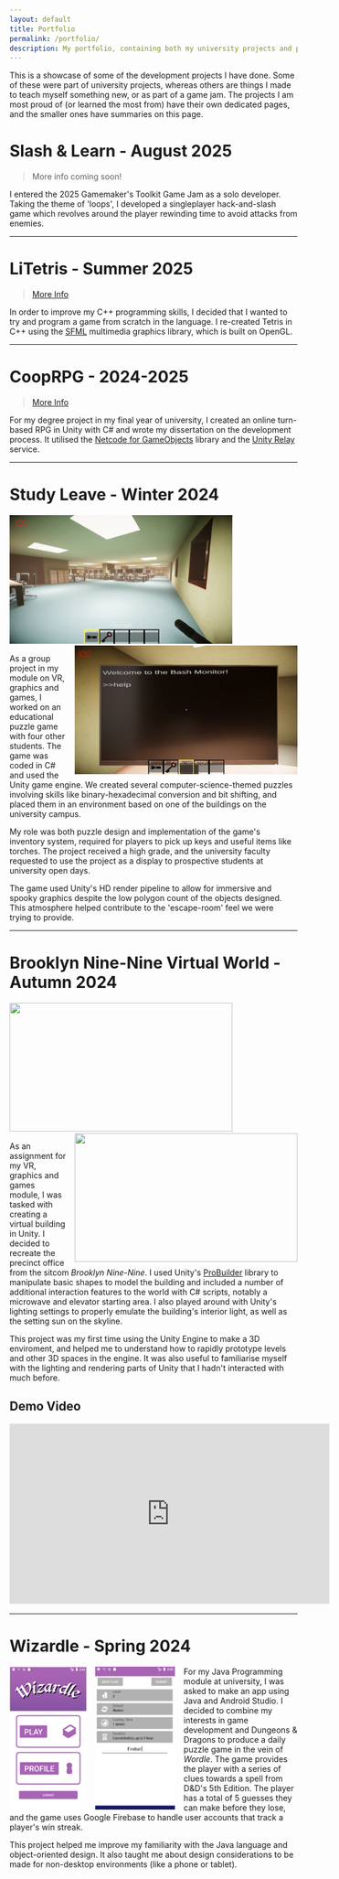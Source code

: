 ```yaml
---
layout: default
title: Portfolio
permalink: /portfolio/
description: My portfolio, containing both my university projects and personal experiments!
---
```


This is a showcase of some of the development projects I have done. Some of these were part of university projects, whereas others are things I made to teach myself something new, or as part of a game jam. The projects I am most proud of (or learned the most from) have their own dedicated pages, and the smaller ones have summaries on this page.

# **Slash & Learn** - August 2025
> More info coming soon!

I entered the 2025 Gamemaker's Toolkit Game Jam as a solo developer. Taking the theme of 'loops', I developed a singleplayer hack-and-slash game which revolves around the player rewinding time to avoid attacks from enemies.

<hr/>

# **LiTetris** - Summer 2025

> [More Info]({{site.url}}/portfolio/litetris)

In order to improve my C++ programming skills, I decided that I wanted to try and program a game from scratch in the language. I re-created Tetris in C++ using the [SFML](https://www.sfml-dev.org/) multimedia graphics library, which is built on OpenGL.

<hr/>

# **CoopRPG** - 2024-2025
> [More Info]({{site.url}}/portfolio/cooprpg)

For my degree project in my final year of university, I created an online turn-based RPG in Unity with C# and wrote my dissertation on the development process. It utilised the [Netcode for GameObjects](https://docs-multiplayer.unity3d.com/netcode/current/about/) library and the [Unity Relay](https://docs.unity.com/ugs/manual/relay/manual/introduction) service.

<hr/>

# **Study Leave** - Winter 2024

<img src="/assets/images/study leave 1.png" style="width:390px;height:225px;margin-right:15px;">
<img src="/assets/images/study leave 2.png" style="width:390px;height:225px;margin-left:15px;float:right">

As a group project in my module on VR, graphics and games, I worked on an educational puzzle game with four other students. The game was coded in C# and used the Unity game engine. We created several computer-science-themed puzzles involving skills like binary-hexadecimal conversion and bit shifting, and placed them in an environment based on one of the buildings on the university campus.

My role was both puzzle design and implementation of the game's inventory system, required for players to pick up keys and useful items like torches. The project received a high grade, and the university faculty requested to use the project as a display to prospective students at university open days.

The game used Unity's HD render pipeline to allow for immersive and spooky graphics despite the low polygon count of the objects designed. This atmosphere helped contribute to the 'escape-room' feel we were trying to provide.


<hr/>

# **Brooklyn Nine-Nine Virtual World** - Autumn 2024

<img src="/assets/images/b99 1.png" style="width:390px;height:225px;margin-right:15px;">
<img src="/assets/images/b99 2.png" style="width:390px;height:225px;margin-left:15px;float:right">

As an assignment for my VR, graphics and games module, I was tasked with creating a virtual building in Unity. I decided to recreate the precinct office from the sitcom *Brooklyn Nine-Nine*. I used Unity's [ProBuilder](https://docs.unity3d.com/Packages/com.unity.probuilder@6.0/manual/index.html) library to manipulate basic shapes to model the building and included a number of additional interaction features to the world with C# scripts, notably a microwave and elevator starting area. I also played around with Unity's lighting settings to properly emulate the building's interior light, as well as the setting sun on the skyline.

This project was my first time using the Unity Engine to make a 3D enviroment, and helped me to understand how to rapidly prototype levels and other 3D spaces in the engine. It was also useful to familiarise myself with the lighting and rendering parts of Unity that I hadn't interacted with much before.

## **Demo Video**
<iframe width="560" height="315" src="https://www.youtube.com/embed/bua7jk6IJOE?si=Y8EoQR87v61Xqjtc" title="YouTube video player" frameborder="0" allow="accelerometer; autoplay; clipboard-write; encrypted-media; gyroscope; picture-in-picture; web-share" referrerpolicy="strict-origin-when-cross-origin" allowfullscreen></iframe>

<hr/>

# **Wizardle** - Spring 2024

<img src="/assets/images/wizardle 1.png" style="height:250px;float:left;margin-right:15px">
<img src="/assets/images/wizardle 2.png" style="height:250px;margin-right:15px;float:left">

For my Java Programming module at university, I was asked to make an app using Java and Android Studio. I decided to combine my interests in game development and Dungeons & Dragons to produce a daily puzzle game in the vein of *Wordle*. The game provides the player with a series of clues towards a spell from D&D's 5th Edition. The player has a total of 5 guesses they can make before they lose, and the game uses Google Firebase to handle user accounts that track a player's win streak.

This project helped me improve my familiarity with the Java language and object-oriented design. It also taught me about design considerations to be made for non-desktop environments (like a phone or tablet).
